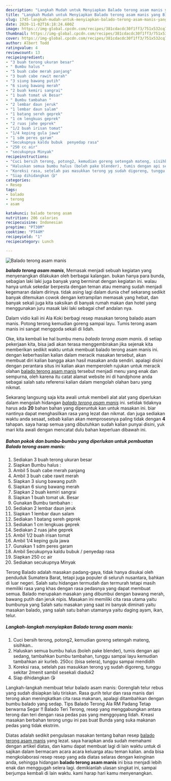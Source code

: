 ```yaml
---
description: "Langkah Mudah untuk Menyiapkan Balado terong asam manis yang Bisa Manjain Lidah"
title: "Langkah Mudah untuk Menyiapkan Balado terong asam manis yang Bisa Manjain Lidah"
slug: 1745-langkah-mudah-untuk-menyiapkan-balado-terong-asam-manis-yang-bisa-manjain-lidah
date: 2020-11-02T16:18:24.600Z
image: https://img-global.cpcdn.com/recipes/381cdacdc30f1ff3/751x532cq70/balado-terong-asam-manis-foto-resep-utama.jpg
thumbnail: https://img-global.cpcdn.com/recipes/381cdacdc30f1ff3/751x532cq70/balado-terong-asam-manis-foto-resep-utama.jpg
cover: https://img-global.cpcdn.com/recipes/381cdacdc30f1ff3/751x532cq70/balado-terong-asam-manis-foto-resep-utama.jpg
author: Albert Todd
ratingvalue: 4
reviewcount: 13
recipeingredient:
- "3 buah terong ukuran besar"
- " Bumbu halus "
- "5 buah cabe merah panjang"
- "3 buah cabe rawit merah"
- "3 siung bawang putih"
- "6 siung bawang merah"
- "2 buah kemiri sangrai"
- "1 buah tomat uk Besar"
- " Bumbu tambahan "
- "2 lembar daun jeruk"
- "1 lembar daun salam"
- "1 batang sereh geprek"
- "1 cm lengkuas geprek"
- "2 ruas jahe geprek"
- "1/2 buah irisan tomat"
- "1/4 keping gula jawa"
- "1 sdm peres garam"
- "Secukupnya kaldu bubuk  penyedap rasa"
- "250 cc air"
- "secukupnya Minyak"
recipeinstructions:
- "Cuci bersih terong, potong2, kemudian goreng setengah mateng, sisihkan.."
- "Haluskan semua bumbu halus (boleh pake blender), tumis dengan api sedang, tambahkan bumbu tambahan, tunggu sampai layu kemudian tambahkan air kurleb. 250cc (bisa selera), tunggu sampai mendidih"
- "Koreksi rasa, setelah pas masukkan terong yg sudah digoreng, tunggu sekitar 2menit sambil sesekali diaduk2"
- "Siap dihidangkan 😘"
categories:
- Resep
tags:
- balado
- terong
- asam

katakunci: balado terong asam 
nutrition: 206 calories
recipecuisine: Indonesian
preptime: "PT30M"
cooktime: "PT44M"
recipeyield: "1"
recipecategory: Lunch

---
```



![Balado terong asam manis](https://img-global.cpcdn.com/recipes/381cdacdc30f1ff3/751x532cq70/balado-terong-asam-manis-foto-resep-utama.jpg)

<b><i>balado terong asam manis</i></b>, Memasak menjadi sebuah kegiatan yang menyenangkan dilakukan oleh berbagai kalangan. bukan hanya para bunda, sebagian laki laki juga banyak yang berminat dengan kegiatan ini. walau hanya untuk sekedar berpesta dengan teman atau memang sudah menjadi kegemaran dalam dirinya. tidak asing lagi dalam dunia chef sekarang sedikit banyak ditemukan cowok dengan ketrampilan memasak yang hebat, dan banyak sekali juga kita saksikan di banyak rumah makan dan hotel yang menggunakan juru masak laki laki sebagai chef andalan nya.

Dalam vidio kali ini Ala Koki berbagi resep masakan terong balado asam manis. Potong terong kemudian goreng sampai layu. Tumis terong asam manis ini sangat menggoda sekali di lidah.

Oke, kita kembali ke hal bumbu menu <i>balado terong asam manis</i>. di setiap pekerjaan kita, bisa jadi akan terasa menggembirakan jika sejenak kita memberikan sedikit waktu untuk membuat balado terong asam manis ini. dengan keberhasilan kalian dalam meracik masakan tersebut, akan membuat diri kalian bangga akan hasil masakan anda sendiri. apalagi disini dengan perantara situs ini kalian akan memperoleh rujukan untuk meracik olahan <u>balado terong asam manis</u> tersebut menjadi menu yang enak dan sempurna, oleh karena itu catat alamat website ini di handphone anda sebagai salah satu referensi kalian dalam mengolah olahan baru yang nikmat.


Sekarang langsung saja kita awali untuk membeli alat alat yang diperlukan dalam mengolah hidangan <u><i>balado terong asam manis</i></u> ini. setidak tidaknya harus ada <b>20</b> bahan bahan yang diperuntuk kan untuk masakan ini. biar nantinya dapat menghasilkan rasa yang lezat dan nikmat. dan juga sediakan waktu anda sesaat, sebab kalian akan memprosesnya paling tidak dengan <b>4</b> tahapan. saya harap semua yang dibutuhkan sudah kalian punyai disini, yuk mari kita awali dengan mencatat dulu bahan keperluan dibawah ini.

<!--inarticleads1-->

##### Bahan pokok dan bumbu-bumbu yang diperlukan untuk pembuatan Balado terong asam manis:

1. Sediakan 3 buah terong ukuran besar
1. Siapkan  Bumbu halus :
1. Ambil 5 buah cabe merah panjang
1. Ambil 3 buah cabe rawit merah
1. Siapkan 3 siung bawang putih
1. Siapkan 6 siung bawang merah
1. Siapkan 2 buah kemiri sangrai
1. Siapkan 1 buah tomat uk. Besar
1. Gunakan  Bumbu tambahan :
1. Sediakan 2 lembar daun jeruk
1. Siapkan 1 lembar daun salam
1. Sediakan 1 batang sereh geprek
1. Sediakan 1 cm lengkuas geprek
1. Sediakan 2 ruas jahe geprek
1. Ambil 1/2 buah irisan tomat
1. Ambil 1/4 keping gula jawa
1. Gunakan 1 sdm peres garam
1. Ambil Secukupnya kaldu bubuk / penyedap rasa
1. Siapkan 250 cc air
1. Sediakan secukupnya Minyak


Terong Balado adalah masakan padang-gaya, tidak hanya disukai oleh penduduk Sumatera Barat, tetapi juga populer di seluruh nusantara, bahkan di luar negeri. Salah satu hidangan termudah dan termurah tetapi masih memiliki rasa yang khas dengan rasa pedasnya yang dapat membuat semua. Balado merupakan masakan yang dibumbui dengan bawang merah, bawang putih dan jeruk nipis. Masakan ini memiliki cita rasa utama yaitu bumbunya yang Salah satu masakan yang saat ini banyak diminati yaitu masakan balado, yang salah satu bahan utamanya yaitu daging ayam, ikan, telur. 

<!--inarticleads2-->

##### Langkah-langkah menyiapkan Balado terong asam manis:

1. Cuci bersih terong, potong2, kemudian goreng setengah mateng, sisihkan..
1. Haluskan semua bumbu halus (boleh pake blender), tumis dengan api sedang, tambahkan bumbu tambahan, tunggu sampai layu kemudian tambahkan air kurleb. 250cc (bisa selera), tunggu sampai mendidih
1. Koreksi rasa, setelah pas masukkan terong yg sudah digoreng, tunggu sekitar 2menit sambil sesekali diaduk2
1. Siap dihidangkan 😘


Langkah-langkah membuat telur balado asam manis: Gorenglah telur rebus yang sudah disiapkan lalu tiriskan. Rasa gurih telur dan rasa manis dari terong akan meningkatkan cita rasa makanan, apalagi ditambahkan dengan bumbu balado yang sedap. Tips Balado Terong Ala RM Padang Tetap berwarna Segar !! Balado Teri Terong, resep yang menggabungkan antara terong dan teri dengan rasa pedas pas yang menggoyang lidah. Kreasi masakan berbahan terong ungu ini pas buat Bunda yang suka makanan pedas yang tidak ekstrim. 

Diatas adalah sedikit pengulasan masakan tentang bahan resep <u>balado terong asam manis</u> yang lezat. saya harapkan anda sudah memahami dengan artikel diatas, dan kamu dapat membuat lagi di lain waktu untuk di sajikan dalam bermacam acara acara keluarga atau teman kalian. anda bisa mengkolaborasi resep resep yang ada diatas selaras dengan keinginan anda, sehingga hidangan <b>balado terong asam manis</b> ini bisa menjadi lebih enak dan menggugah selera lagi. demikianlah ulasan singkat ini, sampai berjumpa kembali di lain waktu. kami harap hari kamu menyenangkan.
